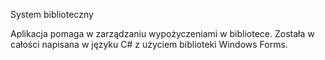 System biblioteczny

Aplikacja pomaga w zarządzaniu wypożyczeniami w bibliotece. Została w całości napisana w języku C# z użyciem biblioteki Windows Forms.
